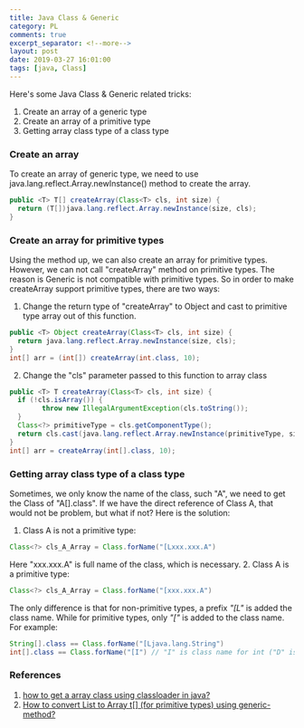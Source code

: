 ```yaml
---
title: Java Class & Generic
category: PL
comments: true
excerpt_separator: <!--more-->
layout: post
date: 2019-03-27 16:01:00
tags: [java, Class]
---
```

Here's some Java Class & Generic related tricks:
1. Create an array of a generic type
2. Create an array of a primitive type
3. Getting array class type of a class type
<!--more-->

### Create an array
To create an array of generic type, we need to use java.lang.reflect.Array.newInstance() method to create the array.
```Java
public <T> T[] createArray(Class<T> cls, int size) {
  return (T[])java.lang.reflect.Array.newInstance(size, cls);
}
```

### Create an array for primitive types
Using the method up, we can also create an array for primitive types. However, we can not call "createArray" method on primitive types. The reason is Generic is not compatible with primitive types. So in order to make createArray support primitive types, there are two ways:
1. Change the return type of "createArray" to Object and cast to primitive type array out of this function.
```Java
public <T> Object createArray(Class<T> cls, int size) {
  return java.lang.reflect.Array.newInstance(size, cls);
}
int[] arr = (int[]) createArray(int.class, 10);
```
2. Change the "cls" parameter passed to this function to array class
```Java
public <T> T createArray(Class<T> cls, int size) {
  if (!cls.isArray()) {
        throw new IllegalArgumentException(cls.toString());
  }
  Class<?> primitiveType = cls.getComponentType();
  return cls.cast(java.lang.reflect.Array.newInstance(primitiveType, size));
}
int[] arr = createArray(int[].class, 10);
```

### Getting array class type of a class type
Sometimes, we only know the name of the class, such "A", we need to get the Class of "A[].class". If we have the direct reference of Class A, that would not be problem, but what if not? Here is the solution:
1. Class A is not a primitive type:
```Java
Class<?> cls_A_Array = Class.forName("[Lxxx.xxx.A")
```
Here "xxx.xxx.A" is full name of the class, which is necessary.
2. Class A is a primitive type:
```Java
Class<?> cls_A_Array = Class.forName("[xxx.xxx.A")
```
The only difference is that for non-primitive types, a prefix *"[L"* is added the class name. While for primitive types, only *"["* is added to the class name. For example:
```Java
String[].class == Class.forName("[Ljava.lang.String")
int[].class == Class.forName("[I") // "I" is class name for int ("D" is class name for double, etc. You can you X.class.getName() to view others)
```

### References
1. [how to get a array class using classloader in java?](https://stackoverflow.com/questions/20738207/how-to-get-a-array-class-using-classloader-in-java)
2. [How to convert List<T> to Array t[] (for primitive types) using generic-method?](https://stackoverflow.com/questions/25149412/how-to-convert-listt-to-array-t-for-primitive-types-using-generic-method)
